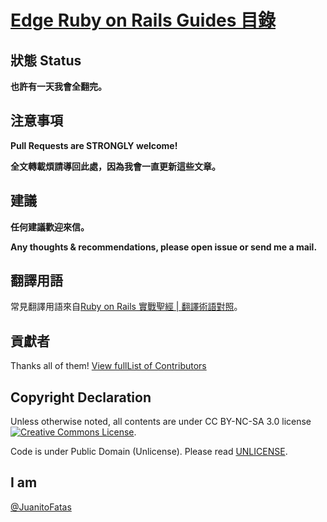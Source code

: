# [Edge Ruby on Rails Guides 目錄](/guides/index.md)

## 狀態 Status

**也許有一天我會全翻完。**

## 注意事項

**Pull Requests are STRONGLY welcome!**

**全文轉載煩請導回此處，因為我會一直更新這些文章。**

## 建議

**任何建議歡迎來信。**

**Any thoughts & recommendations, please open issue or send me a mail.**

## 翻譯用語

常見翻譯用語來自[Ruby on Rails 實戰聖經 | 翻譯術語對照](http://ihower.tw/rails3/translation.html)。

## 貢獻者

Thanks all of them! [View fullList of Contributors](https://github.com/JuanitoFatas/Guides/graphs/contributors)

## Copyright Declaration

Unless otherwise noted, all contents are under CC BY-NC-SA 3.0 license <a rel="license" href="http://creativecommons.org/licenses/by-nc-sa/3.0/deed"><img alt="Creative Commons License" style="border-width:0" src="http://i.creativecommons.org/l/by-nc/3.0/88x31.png" /></a>.

Code is under Public Domain (Unlicense). Please read [UNLICENSE](/UNLICENSE).

## I am

[@JuanitoFatas](https://twitter.com/JuanitoFatas)